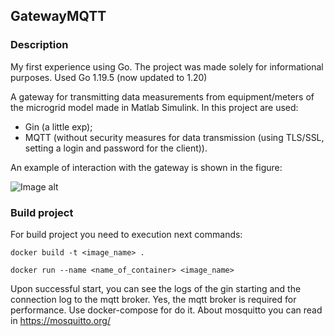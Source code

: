 ## GatewayMQTT
### Description
My first experience using Go. The project was made solely for informational purposes.
Used Go 1.19.5 (now updated to 1.20)

A gateway for transmitting data measurements from equipment/meters of the microgrid model made in Matlab Simulink.
In this project are used:
  - Gin (a little exp);
  - MQTT (without security measures for data transmission (using TLS/SSL, setting a login and password for the client)).

An example of interaction with the gateway is shown in the figure:

![Image alt](https://github.com/SorokinAS/GatewayMQTT/blob/master/docs/Diagram.png)  


### Build project
For build project you need to execution next commands:
```shell
docker build -t <image_name> .
```
```shell
docker run --name <name_of_container> <image_name>
```

Upon successful start, you can see the logs of the gin starting and the connection log to the mqtt broker. Yes, the mqtt broker is required for performance. Use docker-compose for do it.
About mosquitto you can read in https://mosquitto.org/
